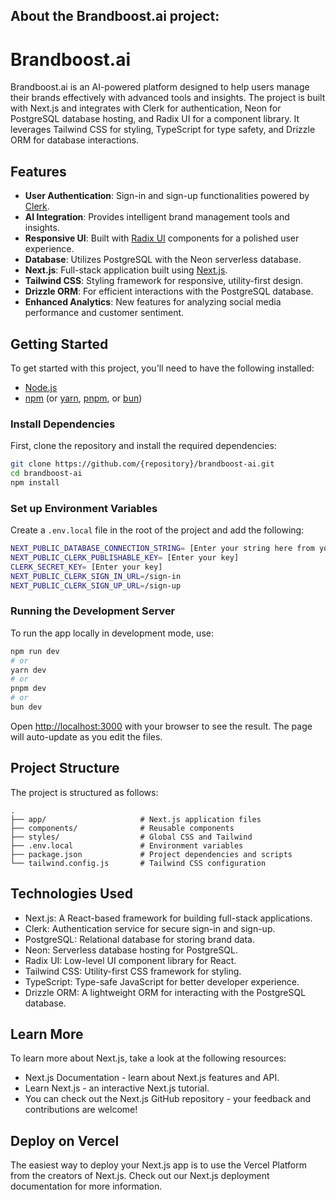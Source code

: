 ## About the Brandboost.ai project:

# Brandboost.ai

Brandboost.ai is an AI-powered platform designed to help users manage their brands effectively with advanced tools and insights. The project is built with Next.js and integrates with Clerk for authentication, Neon for PostgreSQL database hosting, and Radix UI for a component library. It leverages Tailwind CSS for styling, TypeScript for type safety, and Drizzle ORM for database interactions.

## Features

- **User Authentication**: Sign-in and sign-up functionalities powered by [Clerk](https://clerk.dev).
- **AI Integration**: Provides intelligent brand management tools and insights.
- **Responsive UI**: Built with [Radix UI](https://www.radix-ui.com/) components for a polished user experience.
- **Database**: Utilizes PostgreSQL with the Neon serverless database.
- **Next.js**: Full-stack application built using [Next.js](https://nextjs.org).
- **Tailwind CSS**: Styling framework for responsive, utility-first design.
- **Drizzle ORM**: For efficient interactions with the PostgreSQL database.
- **Enhanced Analytics**: New features for analyzing social media performance and customer sentiment.

## Getting Started

To get started with this project, you'll need to have the following installed:

- [Node.js](https://nodejs.org/)
- [npm](https://www.npmjs.com/) (or [yarn](https://yarnpkg.com/), [pnpm](https://pnpm.io/), or [bun](https://bun.sh/))

### Install Dependencies

First, clone the repository and install the required dependencies:

```bash
git clone https://github.com/{repository}/brandboost-ai.git
cd brandboost-ai
npm install
```

### Set up Environment Variables

Create a `.env.local` file in the root of the project and add the following:

```bash
NEXT_PUBLIC_DATABASE_CONNECTION_STRING= [Enter your string here from your Neon database]
NEXT_PUBLIC_CLERK_PUBLISHABLE_KEY= [Enter your key]
CLERK_SECRET_KEY= [Enter your key]
NEXT_PUBLIC_CLERK_SIGN_IN_URL=/sign-in
NEXT_PUBLIC_CLERK_SIGN_UP_URL=/sign-up
```

### Running the Development Server

To run the app locally in development mode, use:

```bash
npm run dev
# or
yarn dev
# or
pnpm dev
# or
bun dev
```

Open [http://localhost:3000](http://localhost:3000) with your browser to see the result. The page will auto-update as you edit the files.

## Project Structure

The project is structured as follows:

```
.
├── app/                     # Next.js application files
├── components/              # Reusable components
├── styles/                  # Global CSS and Tailwind 
├── .env.local               # Environment variables 
├── package.json             # Project dependencies and scripts
└── tailwind.config.js       # Tailwind CSS configuration
```

## Technologies Used

- Next.js: A React-based framework for building full-stack applications.
- Clerk: Authentication service for secure sign-in and sign-up.
- PostgreSQL: Relational database for storing brand data.
- Neon: Serverless database hosting for PostgreSQL.
- Radix UI: Low-level UI component library for React.
- Tailwind CSS: Utility-first CSS framework for styling.
- TypeScript: Type-safe JavaScript for better developer experience.
- Drizzle ORM: A lightweight ORM for interacting with the PostgreSQL database.

## Learn More

To learn more about Next.js, take a look at the following resources:

- Next.js Documentation - learn about Next.js features and API.
- Learn Next.js - an interactive Next.js tutorial.
- You can check out the Next.js GitHub repository - your feedback and contributions are welcome!

## Deploy on Vercel

The easiest way to deploy your Next.js app is to use the Vercel Platform from the creators of Next.js. Check out our Next.js deployment documentation for more information. 
